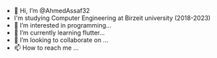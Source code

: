 - 👋 Hi, I’m @AhmedAssaf32
- I'm studying Computer Engineering at Birzeit university (2018-2023)
- 👀 I’m interested in programming...
- 🌱 I’m currently learning flutter...
- 💞️ I’m looking to collaborate on ...
- 📫 How to reach me ...

<!---
AhmedAssaf32/AhmedAssaf32 is a ✨ special ✨ repository because its `README.md` (this file) appears on your GitHub profile.
You can click the Preview link to take a look at your changes.
--->
